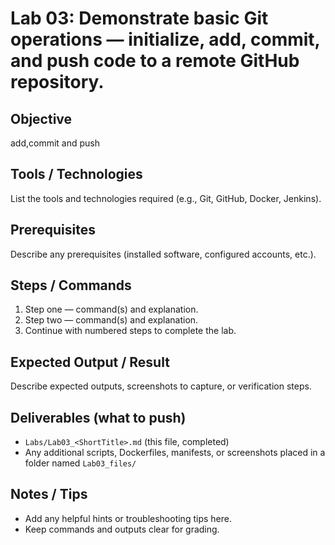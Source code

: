 # Lab 03: Demonstrate basic Git operations — initialize, add, commit, and push code to a remote GitHub repository.

## Objective
add,commit and push

## Tools / Technologies
List the tools and technologies required (e.g., Git, GitHub, Docker, Jenkins).

## Prerequisites
Describe any prerequisites (installed software, configured accounts, etc.).

## Steps / Commands
1. Step one — command(s) and explanation.
2. Step two — command(s) and explanation.
3. Continue with numbered steps to complete the lab.

## Expected Output / Result
Describe expected outputs, screenshots to capture, or verification steps.

## Deliverables (what to push)
- `Labs/Lab03_<ShortTitle>.md` (this file, completed)
- Any additional scripts, Dockerfiles, manifests, or screenshots placed in a folder named `Lab03_files/`

## Notes / Tips
- Add any helpful hints or troubleshooting tips here.
- Keep commands and outputs clear for grading.


